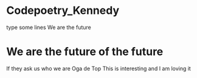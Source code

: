 # Codepoetry_Kennedy
type some lines We are the future
# We are the future of the future
If they ask us who we are
Oga de Top 
This is interesting and I am loving it

